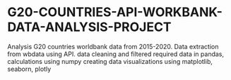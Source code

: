# G20-COUNTRIES-API-WORKBANK-DATA-ANALYSIS-PROJECT
Analysis G20 countries worldbank data from 2015-2020.
  Data extraction from wbdata using API.
  data cleaning and filtered required data in pandas, calculations using numpy
  creating data visualizations using matplotlib, seaborn, plotly
  
